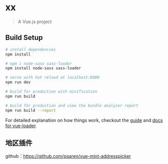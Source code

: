 # xx

> A Vue.js project

## Build Setup

``` bash
# install dependencies
npm install

# npm i node-sass sass-loader
npm install node-sass sass-loader

# serve with hot reload at localhost:8080
npm run dev

# build for production with minification
npm run build

# build for production and view the bundle analyzer report
npm run build --report

```

For detailed explanation on how things work, checkout the [guide](http://vuejs-templates.github.io/webpack/) and [docs for vue-loader](http://vuejs.github.io/vue-loader).


## 地区插件
github：https://github.com/psaren/vue-mint-addresspicker